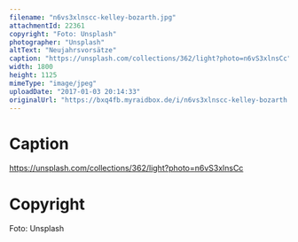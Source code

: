 ```yaml
---
filename: "n6vs3xlnscc-kelley-bozarth.jpg"
attachmentId: 22361
copyright: "Foto: Unsplash"
photographer: "Unsplash"
altText: "Neujahrsvorsätze"
caption: "https://unsplash.com/collections/362/light?photo=n6vS3xlnsCc"
width: 1800
height: 1125
mimeType: "image/jpeg"
uploadDate: "2017-01-03 20:14:33"
originalUrl: "https://bxq4fb.myraidbox.de/i/n6vs3xlnscc-kelley-bozarth.jpg"
---
```


# Caption

https://unsplash.com/collections/362/light?photo=n6vS3xlnsCc

# Copyright

Foto: Unsplash
